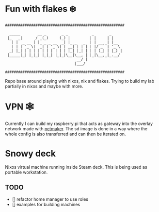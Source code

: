 # Fun with flakes ❄️
```
#######################################################

  _____        __ _       _ _           _       _     
 |_   _|      / _(_)     (_) |         | |     | |    
   | |  _ __ | |_ _ _ __  _| |_ _   _  | | __ _| |__  
   | | | '_ \|  _| | '_ \| | __| | | | | |/ _` | '_ \ 
  _| |_| | | | | | | | | | | |_| |_| | | | (_| | |_) |
 |_____|_| |_|_| |_|_| |_|_|\__|\__, | |_|\__,_|_.__/ 
                                 __/ |                
                                |___/                 

#######################################################
```

Repo base around playing with nixos, nix and flakes. Trying to build my lab partially in nixos and maybe with more.

# VPN 🕸️
Currently I can build my raspberry pi that acts as gateway into the overlay network made with [netmaker](https://github.com/gravitl/netmaker).
The sd image is done in a way where the whole config is also transferred and can then be iterated on.
<!-- ### TODO -->
<!-- This has the advantage of having fully configured sd image right away. -->
<!-- To build the image -->
<!-- ```bash -->
<!-- make build-rpivpn -->
<!-- ``` -->

# Snowy deck
Nixos virtual machine running inside Steam deck. This is being used as portable workstation.


## TODO
- [] refactor home manager to use roles
- [] examples for building machines
